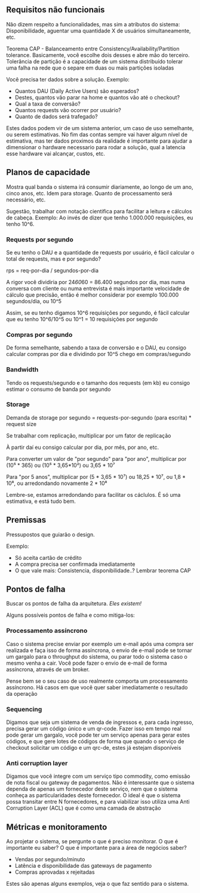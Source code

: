 ## Requisitos não funcionais

Não dizem respeito a funcionalidades, mas sim a atributos do sistema: Disponibilidade, aguentar uma quantidade X de usuários simultaneamente, etc.

Teorema CAP - Balanceamento entre Consistency/Availability/Partition tolerance. Basicamente, você escolhe dois desses e abre mão do terceiro. Tolerância de partição é a capacidade de um sistema distribuído tolerar uma falha na rede que o separe em duas ou mais partições isoladas

Você precisa ter dados sobre a solução. Exemplo:
- Quantos DAU (Daily Active Users) são esperados?
- Destes, quantos vão parar na home e quantos vão até o checkout?
- Qual a taxa de conversão?
- Quantos requests vão ocorrer por usuário?
- Quanto de dados será trafegado? 

Estes dados podem vir de um sistema anterior, um caso de uso semelhante, ou serem estimativas. No fim das contas sempre vai haver algum nível de estimativa, mas ter dados proximos da realidade é importante para ajudar a dimensionar o hardware necessario para rodar a solução, qual a latencia esse hardware vai alcançar, custos, etc.

## Planos de capacidade

Mostra qual banda o sistema irá consumir diariamente, ao longo de um ano, cinco anos, etc. Idem para storage. Quanto de processamento será necessário, etc.

Sugestão, trabalhar com notação cientifica para facilitar a leitura e cálculos de cabeça. Exemplo: Ao invés de dizer que tenho 1.000.000 requisições, eu tenho 10^6.

### Requests por segundo

Se eu tenho o DAU e a quantidade de requests por usuário, é fácil calcular o total de requests, mas e por segundo?

rps = req-por-dia / segundos-por-dia

A rigor você dividiria por 24*60*60 = 86.400 segundos por dia, mas numa conversa com cliente ou numa entrevista é mais importante velocidade de cálculo que precisão, então é melhor considerar por exemplo 100.000 segundos/dia, ou 10^5

Assim, se eu tenho digamos 10^6 requisições por segundo, é fácil calcular que eu tenho 10^6/10^5 ou 10^1 = 10 requisições por segundo

### Compras por segundo

De forma semelhante, sabendo a taxa de conversão e o DAU, eu consigo calcular compras por dia e dividindo por 10^5 chego em compras/segundo

### Bandwidth

Tendo os requests/segundo e o tamanho dos requests (em kb) eu consigo estimar o consumo de banda por segundo

### Storage

Demanda de storage por segundo = requests-por-segundo (para escrita) * request size

Se trabalhar com replicação, multiplicar por um fator de replicação

À partir daí eu consigo calcular por dia, por mês, por ano, etc.

Para converter um valor de "por segundo" para "por ano", multiplicar por (10⁵ * 365) ou (10⁵ * 3,65*10²) ou 3,65 * 10⁷

Para "por 5 anos", multiplicar por (5 * 3,65 * 10⁷) ou 18,25 * 10⁷, ou 1,8 * 10⁸, ou arredondando novamente 2 * 10⁸

Lembre-se, estamos arredondando para facilitar os cáclulos. É só uma estimativa, e está tudo bem.

## Premissas

Pressupostos que guiarão o design.

Exemplo:
- Só aceita cartão de crédito
- A compra precisa ser confirmada imediatamente
- O que vale mais: Consistencia, disponibilidade..? Lembrar teorema CAP

## Pontos de falha

Buscar os pontos de falha da arquitetura. *Eles existem!*

Alguns possíveis pontos de falha e como mitiga-los:

### Processamento assíncrono

Caso o sistema precise enviar por exemplo um e-mail após uma compra ser realizada e faça isso de forma assíncrona, o envio de e-mail pode se tornar um gargalo para o throughput do sistema, ou parar todo o sistema caso o mesmo venha a cair. Você pode fazer o envio de e-mail de forma assíncrona, através de um broker.

Pense bem se o seu caso de uso realmente comporta um processamento assíncrono. Há casos em que você quer saber imediatamente o resultado da operação

### Sequencing

Digamos que seja um sistema de venda de ingressos e, para cada ingresso, precisa gerar um código único e um qr-code. Fazer isso em tempo real pode gerar um gargalo, você pode ter um serviço apenas para gerar estes códigos, e que gere lotes de códigos de forma que quando o serviço de checkout solicitar um código e um qrc-de, estes já estejam disponíveis

### Anti corruption layer

Digamos que você integre com um serviço tipo commodity, como emissão de nota fiscal ou gateway de pagamentos. Não é interessante que o sistema dependa de apenas um fornecedor deste serviço, nem que o sistema conheça as particularidades deste fornecedor. O ideal é que o sistema possa transitar entre N fornecedores, e para viabilizar isso utiliza uma Anti Corruption Layer (ACL) que é como uma camada de abstração

## Métricas e monitoramento

Ao projetar o sistema, se pergunte o que é preciso monitorar. O que é importante eu saber? O que é importante para a área de negócios saber?

- Vendas por segundo/minuto
- Latência e disponibilidade das gateways de pagamento
- Compras aprovadas x rejeitadas

Estes são apenas alguns exemplos, veja o que faz sentido para o sistema.